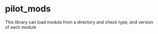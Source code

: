 pilot_mods
==========

This library can load module from a directory and check type, and version of each module
